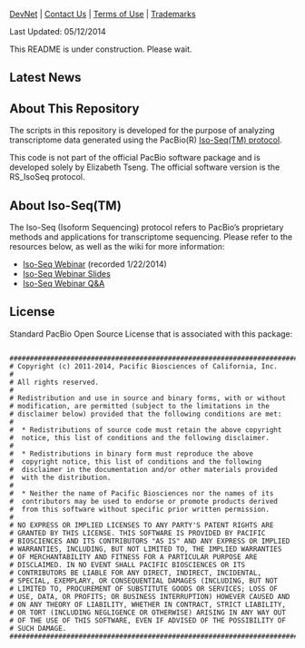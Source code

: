 [DevNet](https://github.com/PacificBiosciences/cDNA_primer/wiki) | <a href="mailto:devnet@pacificbiosciences.com">Contact Us</a> | [Terms of Use](http://pacbiodevnet.com/Terms_of_Use.html) | [Trademarks](http://pacb.com/terms-of-use/index.html#trademarks)

Last Updated: 05/12/2014


This README is under construction. Please wait.

## Latest News


## About This Repository

The scripts in this repository is developed for the purpose of analyzing transcriptome data generated using the PacBio(R) [Iso-Seq(TM) protocol](http://www.smrtcommunity.com/Share/Protocol?id=a1q70000000HqSvAAK&strRecordTypeName=Protocol). 


This code is not part of the official PacBio software package and is developed solely by Elizabeth Tseng. The official software version is the RS_IsoSeq protocol.


## About Iso-Seq(TM)

The Iso-Seq (Isoform Sequencing) protocol refers to PacBio’s proprietary methods and applications for transcriptome sequencing. Please refer to the resources below, as well as the wiki for more information:

* [Iso-Seq Webinar](https://s3.amazonaws.com/files.pacb.com/Customer+Webinars/MCF-7+Transcriptome+Iso-Seq+Webinar+01+22+14.wmv) (recorded 1/22/2014)
* [Iso-Seq Webinar Slides](https://s3.amazonaws.com/files.pacb.com/pdf/Iso-Seq+Bioinformatics+Analysis+of+the+Human+MCF-7+Transcriptome.pdf)
* [Iso-Seq Webinar Q&A](https://s3.amazonaws.com/files.pacb.com/Customer+Webinars/Iso-Seq+Webinar+Q%26A.pdf)


## License

Standard PacBio Open Source License that is associated with this package:

```

#################################################################################$$
# Copyright (c) 2011-2014, Pacific Biosciences of California, Inc.
#
# All rights reserved.
#
# Redistribution and use in source and binary forms, with or without
# modification, are permitted (subject to the limitations in the
# disclaimer below) provided that the following conditions are met:
#
#  * Redistributions of source code must retain the above copyright
#  notice, this list of conditions and the following disclaimer.
#
#  * Redistributions in binary form must reproduce the above
#  copyright notice, this list of conditions and the following
#  disclaimer in the documentation and/or other materials provided
#  with the distribution.
#
#  * Neither the name of Pacific Biosciences nor the names of its
#  contributors may be used to endorse or promote products derived
#  from this software without specific prior written permission.
#
# NO EXPRESS OR IMPLIED LICENSES TO ANY PARTY'S PATENT RIGHTS ARE
# GRANTED BY THIS LICENSE. THIS SOFTWARE IS PROVIDED BY PACIFIC
# BIOSCIENCES AND ITS CONTRIBUTORS "AS IS" AND ANY EXPRESS OR IMPLIED
# WARRANTIES, INCLUDING, BUT NOT LIMITED TO, THE IMPLIED WARRANTIES
# OF MERCHANTABILITY AND FITNESS FOR A PARTICULAR PURPOSE ARE
# DISCLAIMED. IN NO EVENT SHALL PACIFIC BIOSCIENCES OR ITS
# CONTRIBUTORS BE LIABLE FOR ANY DIRECT, INDIRECT, INCIDENTAL,
# SPECIAL, EXEMPLARY, OR CONSEQUENTIAL DAMAGES (INCLUDING, BUT NOT
# LIMITED TO, PROCUREMENT OF SUBSTITUTE GOODS OR SERVICES; LOSS OF
# USE, DATA, OR PROFITS; OR BUSINESS INTERRUPTION) HOWEVER CAUSED AND
# ON ANY THEORY OF LIABILITY, WHETHER IN CONTRACT, STRICT LIABILITY,
# OR TORT (INCLUDING NEGLIGENCE OR OTHERWISE) ARISING IN ANY WAY OUT
# OF THE USE OF THIS SOFTWARE, EVEN IF ADVISED OF THE POSSIBILITY OF
# SUCH DAMAGE.
#################################################################################$$
```
